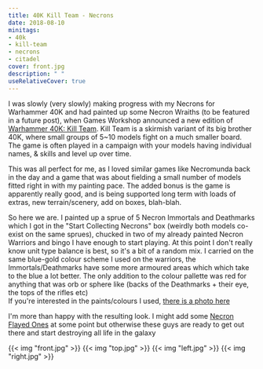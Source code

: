 ```yaml
---
title: 40K Kill Team - Necrons
date: 2018-08-10
minitags:
- 40k
- kill-team
- necrons
- citadel
cover: front.jpg
description: " "
useRelativeCover: true
---
```

I was slowly (very slowly) making progress with my Necrons for Warhammer 40K and had painted up some Necron Wraiths (to be featured in a future post), when Games Workshop announced a new edition of [Warhammer 40K: Kill Team](https://warhammer40000.com/kill-team/). Kill Team is a skirmish variant of its big brother 40K, where small groups of 5~10 models fight on a much smaller board. The game is often played in a campaign with your models having individual names, & skills and level up over time. 

This was all perfect for me, as I loved similar games like Necromunda back in the day and a game that was about fielding a small number of models fitted right in with my painting pace. The added bonus is the game is apparently really good, and is being supported long term with loads of extras, new terrain/scenery, add on boxes, blah-blah.

So here we are. I painted up a sprue of 5 Necron Immortals and Deathmarks which I got in the "Start Collecting Necrons" box (weirdly both models co-exist on the same sprues), chucked in two of my already painted Necron Warriors and bingo I have enough to start playing. At this point I don't really know unit type balance is best, so it's a bit of a random mix. I carried on the same blue-gold colour scheme I used on the warriors, the Immortals/Deathmarks have some more armoured areas which which take to the blue a lot better. The only addition to the colour pallette was red for anything that was orb or sphere like (backs of the Deathmarks + their eye, the tops of the rifles etc)  
If you're interested in the paints/colours I used, [there is a photo here](paints.jpg)  

I'm more than happy with the resulting look. I might add some [Necron Flayed Ones](https://1d4chan.org/wiki/Flayed_Ones) at some point but otherwise these guys are ready to get out there and start destroying all life in the galaxy

{{< img "front.jpg" >}}
{{< img "top.jpg" >}}
{{< img "left.jpg" >}}
{{< img "right.jpg" >}}

